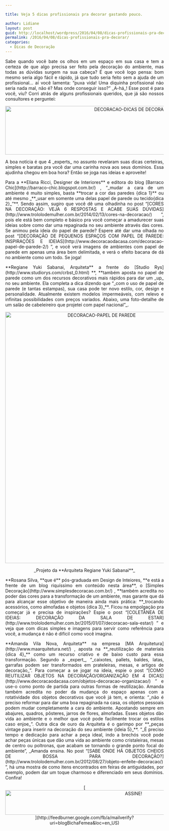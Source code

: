 ```yaml
---

title: Veja 5 dicas profissionais pra decorar gastando pouco.

author: Lidiane
layout: post
guid: http://localhost/wordpress/2016/04/08/dicas-profissionais-pra-decorar/
permalink: /2016/04/08/dicas-profissionais-pra-decorar/
categories:
  - Dicas de Decoração
---
```

<p align="justify">
  Sabe quando você bate os olhos em um espaço em sua casa e tem a certeza de que algo precisa ser feito pela decoração do ambiente, mas todas as dúvidas surgem na sua cabeça? É que você logo pensa: bom mesmo seria algo fácil e rápido, já que tudo seria feito sem a ajuda de um profissional… aí você lamenta: “puxa vida! Uma diquinha profissional não seria nada mal, não é? Mas onde conseguir isso?” _A-há_! Esse post é para você, viu? Corri atrás de alguns profissionais queridos, que já são nossos consultores e perguntei:
</p>

<p align="center">
  <img class="alignnone size-full wp-image-12296" src="http://www.trololodemulher.com.br/blog/wp-content/uploads/2016/04/DECORACAO-DICAS-DE-DECORACAO.jpg" alt="DECORACAO-DICAS DE DECORACAO" width="800" height="154" />
</p>

<p align="justify">
  A boa notícia é que 4 _experts_ no assunto revelaram suas dicas certeiras, simples e baratas pra você dar uma carinha nova aos seus domínios. Essa ajudinha chegou em boa hora? Então se joga nas ideias e aproveite!
</p>

<p align="justify">
  Para a **Eliana Ricci, Designer de Interiores** e editora do blog [Barraco Chic](http://barraco-chic.blogspot.com.br/) , “_mudar a cara de um ambiente é muito simples, basta **trocar a cor das paredes {dica 1}** ou até mesmo _**_usar em somente uma delas papel de parede ou tecido{dica 2}_”**. Sendo assim, sugiro que você dê uma olhadinha no post “[CORES NA DECORAÇÃO: VEJA 6 RESPOSTAS E ACABE SUAS DÚVIDAS](http://www.trololodemulher.com.br/2014/02/13/cores-na-decoracao/) ”, pois ele está bem completo e básico pra você começar a amadurecer suas ideias sobre como dar uma repaginada no seu ambiente através das cores. Se animou pela ideia do papel de parede? Espere até dar uma olhada no post “[DECORAÇÃO DE PEQUENOS ESPAÇOS COM PAPEL DE PAREDE: INSPIRAÇÕES E IDEIAS](http://www.decoracaodacasa.com/decoracao-papel-de-parede-2/) ”, e você verá imagens de ambientes com papel de parede em apenas uma área bem delimitada, e verá o efeito bacana de dá no ambiente como um todo. Se joga!
</p>

<p align="justify">
  **Regiane Yuki Sabanai, Arquiteta** a frente do [Studio Rys](http://www.studiorys.com/crbst_0.html) **, **também aposta no papel de parede como um dos recursos decorativos mais rápidos para dar um _up_ no seu ambiente. Ela completa a dica dizendo que “_com o uso de papel de parede (e tantas estampas), sua casa pode ter novo estilo, cor, design e personalidade. Atualmente existem modelos impermeáveis, com relevo e infinitas possibilidades com preços variados. Abaixo, uma foto-detalhe de um salão de cabeleireiro que projetei com papel nacional”_.
</p>

<p align="center">
  <img class="alignnone size-full wp-image-12297" src="http://www.trololodemulher.com.br/blog/wp-content/uploads/2016/04/DECORACAO-PAPEL-DE-PAREDE.jpg" alt="DECORACAO-PAPEL DE PAREDE" width="597" height="796" />
</p>

<p align="center">
  _Projeto da **Arquiteta Regiane Yuki Sabanai**_
</p>

<p align="justify">
  **Rosana Silva, **que é** pós-graduada em Design de Inteiores, **e está a frente de um blog riquíssimo em conteúdo nesta área**, o [Simples Decoração](http://www.simplesdecoracao.com.br/) , **também acredita no poder das cores para a transformação de um ambiente, mas garante que dá para alcançar esse objetivo de maneira ainda mais prática: **_trocando acessórios, como almofadas e objetos {dica 3}_**. Ficou na empolgação pra começar já e precisa de inspirações? Espie o post “[COLETÂNEA DE IDEIAS: DECORAÇÃO DA SALA DE ESTAR](http://www.trololodemulher.com.br/2015/01/07/decoracao-sala-estar/) ” e veja que com dicas simples e imagens para servir como referência para você, a mudança é não é difícil como você imagina.
</p>

<p align="justify">
  **Amanda Vila Nova, Arquiteta** na empresa [MA Arquitetura](http://www.maarquitetura.net/) , aposta na **_reutilização de materiais {dica 4}_** como um recurso criativo e de baixo custo para essa transformação. Segundo a _expert_, “_caixotes, pallets, baldes, latas, garrafas podem ser transformados em prateleiras, mesas, e artigos de decoração_”. Para começar a se jogar na ideia, espie o post “[COMO REUTILIZAR OBJETOS NA DECORAÇÃO/ORGANIZAÇÃO EM 4 DICAS](http://www.decoracaodacasa.com/objetos-decoracao-organizacao/) ” e use-o como ponto de partida para outras formas de reutilização. Amanda também acredita no poder da mudança do espaço apenas com a rotatividade dos objetos decorativos que você já tem, e orienta: “_não é preciso reformar para dar uma boa repaginada na casa, os objetos pessoais podem mudar completamente a cara do ambiente. Apostando sempre em abajures, quadros, pôsteres, jarros de flores, almofadas. Esses objetos dão vida ao ambiente e o melhor que você pode facilmente trocar os estilos caso enjoe_”. Outra dica de ouro da Arquiteta é o garimpo por **_peças vintage para inserir na decoração do seu ambiente {ideia 5}_**. “_É preciso tempo e dedicação para achar a peça ideal, indo a brechós você pode achar peças únicas que dão uma vida ao ambiente como cristaleiras, mesas de centro ou poltronas, que acabam se tornando o grande ponto focal do ambiente”, _Amanda ensina. No post “[SABE ONDE HÁ OBJETOS CHEIOS DE BOSSA PARA DECORAÇÃO?](http://www.trololodemulher.com.br/2012/08/27/objeto-enfeite-decoracao/) ”, há uma mostra de como itens encontrados em feiras de antiguidades, por exemplo, podem dar um toque charmoso e diferenciado em seus domínios. Confira!
</p>

<p align="center">
  [<img class="alignnone size-full wp-image-10439" src="http://www.trololodemulher.com.br/blog/wp-content/uploads/2014/09/ASSINE.png" alt="ASSINE!" width="800" height="78" />](http://feedburner.google.com/fb/a/mailverify?uri=blogBichaFemea&loc=en_US) 
</p>